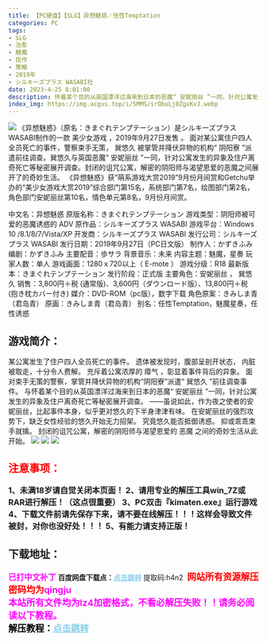 ```yaml
---
title: 【PC硬盘】【SLG】异想魅惑／任性Temptation
categories: PC
tags:
- SLG
- 治愈
- 魅魔
- 拔作
- 策略
- 2019年
- シルキーズプラス WASABI社
date: 2023-4-25 8:01:00
description: 怀着某个目的从英国漂洋过海来到日本的恶魔“ 安妮丽丝 ”一同，针对公寓发生的异象及住户离奇死亡等秘密展开调查。——虽说如此，作为夜之使者的安妮丽丝，比起事件本身，似乎更对悠久的下半身津津有味。在安妮丽丝的强烈攻势下，缺乏女性经验的悠久开始无力招架。
index_img: https://img.acgus.top/i/SMMS/srQbuLj8ZgxKvJ.webp
---
```

![](https://img.acgus.top/i/SMMS/srQbuLj8ZgxKvJ.webp)
《异想魅惑》（原名：きまぐれテンプテーション）是シルキーズプラス WASABI制作的一款 美少女游戏 ，2019年9月27日发售 。
面对某公寓住户四人全员死亡的事件，警察束手无策， 巽悠久 被掌管并降伏异物的机构“ 阴阳寮 ”派遣前往调查。巽悠久与英国恶魔“ 安妮丽丝 ”一同，针对公寓发生的异象及住户离奇死亡等秘密展开调查。封闭的诅咒公寓，解密的阴阳师与渴望恩爱的恶魔之间展开了的奇妙生活。
《异想魅惑》获“萌系游戏大赏2019”9月份月间赏和Getchu举办的“美少女游戏大赏2019”综合部门第15名，系统部门第7名，绘图部门第2名，角色部门安妮丽丝第10名，情色单元第8名，9月份月间赏。

中文名：异想魅惑
原版名称：きまぐれテンプテーション
游戏类型：阴阳师被可爱的恶魔诱惑的 ADV
原作品：シルキーズプラス WASABI
游戏平台：Windows 10 /8.1/8/7/Vista/XP
开发商：シルキーズプラス WASABI
发行公司：シルキーズプラス WASABI
发行日期：2019年9月27日（PC日文版）
制作人：かずきふみ
编剧：かずきふみ
主要配音：歩サラ
背景音乐：未来
内容主题：魅魔，星奏
玩家人数：单人
游戏画面：1280ｘ720以上（ E-mote ）
游戏分级：R18
最新版本：きまぐれテンプテーション
发行阶段：正式版
主要角色：安妮丽丝 ， 巽悠久
销售：3,800円＋税 (通常版)、3,600円（ダウンロード版）、13,800円＋税 (抱き枕カバー付き)
媒介：DVD-ROM（pc版），数字下载
角色原案：きみしま青（君岛青）
原画：きみしま青（君岛青）
别名：任性Temptation，魅魔星奏，任性诱惑

## 游戏简介：
某公寓发生了住户四人全员死亡的事件。
遗体被发现时，腹部呈剖开状态， 内脏 被取走，十分令人费解。
充斥着公寓浓厚的 瘴气 ，彰显着事件背后的异象。
面对束手无策的警察，掌管并降伏异物的机构“阴阳寮”派遣“ 巽悠久 ”前往调查事件。
与怀着某个目的从英国漂洋过海来到日本的恶魔“ 安妮丽丝 ”一同，针对公寓发生的异象及住户离奇死亡等秘密展开调查。
——虽说如此，作为夜之使者的安妮丽丝，比起事件本身，似乎更对悠久的下半身津津有味。
在安妮丽丝的强烈攻势下，缺乏女性经验的悠久开始无力招架。
究竟悠久能否抵御诱惑。
抑或乖乖束手就擒。
封闭的诅咒公寓，解密的阴阳师与渴望恩爱的 恶魔 之间的奇妙生活从此开始。 
![](https://img.acgus.top/i/SMMS/oWu7RkEe5C6vPU.webp)
![](https://img.acgus.top/i/SMMS/JREwNq2OipkefZB.webp)
![](https://img.acgus.top/i/SMMS/Lk3stzpmeN1jOQM.webp)






## <font color=#FF0000 >注意事项：</font>
<font size=3><b>1、未满18岁请自觉关闭本页面！
2、请用专业的解压工具win_7Z或RAR进行解压！（这点很重要）
3、PC双击『kimaten.exe』运行游戏
4、下载文件前请先保存下来，请不要在线解压！！！这样会导致文件被封，对你也没好处！！！
5、有能力请支持正版！</b></font>

## 下载地址：
<font color=#FF00FF size=3><b>已打中文补丁</b></font>
<b>百度网盘下载点：</b><a href="https://pan.baidu.com/s/1q-5JBKv6sfPCe8Drd4drTA?pwd=h4n2" style="color: #87CEEB;"><b>点击跳转</b></a> 提取码:h4n2
<a style="padding: 0" href="https://post.qingju.org/AD/"><img style="max-width:100%" src="https://img.acgus.top/i/2024/07/478f689b8021d8d499ab43d21acf137a.gif" alt=""></a>
<b><font color=#FF0000 size=4>网站所有资源解压密码均为</b></font><b><font color=#FF00FF size=4>qingju</font><font color=#FF0000 ></font></b><br><b><font color=#FF00FF size=4>本站所有文件均为lz4加密格式，不看必解压失败！！请务必阅读以下教程。</b></font><br><b><font color=#000 size=4>解压教程：</b><a href="https://post.qingju.org/tutorial/000/" style="color: #87CEEB;"><b>点击跳转</b></a>
